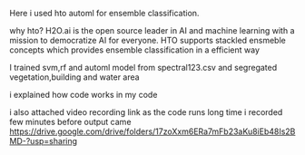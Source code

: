 Here i used hto automl for ensemble classification.

why hto?
    H2O.ai is the open source leader in AI and machine learning with a mission to democratize AI for everyone.
    HTO supports stackled ensmeble concepts which provides ensemble classification in a efficient way
    
I trained svm,rf and automl model from spectral123.csv and segregated vegetation,building and water area

i explained how code works in my code

i also attached video recording link as the  code runs long time i recorded few minutes before output came
https://drive.google.com/drive/folders/17zoXxm6ERa7mFb23aKu8iEb48Is2BMD-?usp=sharing
